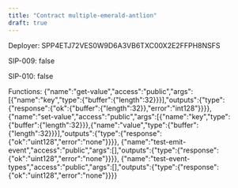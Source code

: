 ```yaml
---
title: "Contract multiple-emerald-antlion"
draft: true
---
```

Deployer: SPP4ETJ72VES0W9D6A3VB6TXC00X2E2FFPH8NSFS

SIP-009: false

SIP-010: false

Functions:
{"name":"get-value","access":"public","args":[{"name":"key","type":{"buffer":{"length":32}}}],"outputs":{"type":{"response":{"ok":{"buffer":{"length":32}},"error":"int128"}}}}, {"name":"set-value","access":"public","args":[{"name":"key","type":{"buffer":{"length":32}}},{"name":"value","type":{"buffer":{"length":32}}}],"outputs":{"type":{"response":{"ok":"uint128","error":"none"}}}}, {"name":"test-emit-event","access":"public","args":[],"outputs":{"type":{"response":{"ok":"uint128","error":"none"}}}}, {"name":"test-event-types","access":"public","args":[],"outputs":{"type":{"response":{"ok":"uint128","error":"none"}}}}
